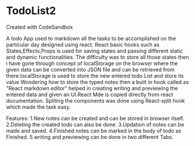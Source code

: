 # TodoList2
Created with CodeSandbox

A todo App used to markdown all the tasks to be accomplished on the particular day
designed using react.
React basic hooks such as States,Effects,Props is used for saving states and passing different static and dynamic functionalities.
The difficulty was to store all those states then i have gone through concept of localStorage on the browser where the given data can be converted into JSON file and can be retrieved from there.localStorage is used to store the new entered todo List and store its value
Wondering how to store the typed notes then a built in hook called as "React markdown editor" helped in creating writing and previewing the entered data and given an UI.React Mde is copied directly from react documentation.
Spliting the components was done using React-split hook which made the task easy.

Features:
1.New notes can be created and can be stored in browser itself.
2.Deleting the created todo can also be done.
3.Updation of notes can be made and saved.
4.Finished notes can be marked in the body of todo as Finished.
5.writing and previewing can be done in two different Tabs.

 